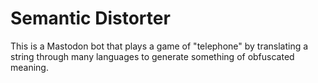 # Semantic Distorter
This is a Mastodon bot that plays a game of "telephone" by translating a string through many languages to generate something of obfuscated meaning.


